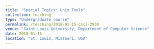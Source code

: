 ```yaml
---
title: "Special Topics: Unix Tools"
collection: teaching
type: "Undergraduate course"
permalink: /teaching/2018-01-15-csci-2930
venue: "Saint Louis University, Department of Computer Science"
date: 2018-01-15
location: "St. Louis, Missouri, USA"
---
```


